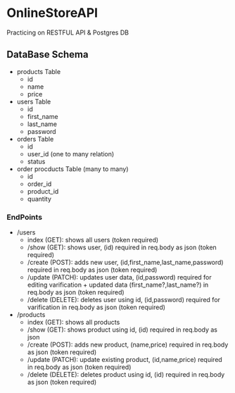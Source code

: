 # OnlineStoreAPI
Practicing on RESTFUL API &amp; Postgres DB

## DataBase Schema
- products Table
  - id
  - name
  - price
- users Table
  - id 
  - first_name
  - last_name
  - password
- orders Table 
  - id
  - user_id (one to many relation)
  - status
- order procducts Table (many to many)
  - id
  - order_id
  - product_id
  - quantity

### EndPoints
- /users
  - index (GET): shows all users (token required)
  - /show (GET): shows user, (id) required in req.body as json (token required)
  - /create (POST): adds new user, (id,first_name,last_name,password) required in req.body as json (token required)
  - /update (PATCH): updates user data, (id,password) required for editing varification + updated data (first_name?,last_name?) in req.body as json (token required)
  - /delete (DELETE): deletes user using id, (id,password) required for varification in req.body as json (token required)
- /products
  - index (GET): shows all products
  - /show (GET): shows product using id, (id) required in req.body as json
  - /create (POST): adds new product, (name,price) required in req.body as json (token required)
  - /update (PATCH): update existing product, (id,name,price) required in req.body as json (token required)
  - /delete (DELETE): deletes product using id, (id) required in req.body as json (token required)
